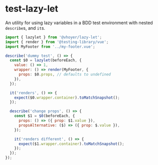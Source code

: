 # test-lazy-let
An utility for using lazy variables in a BDD test environment with nested `describe`s, and `it`s.

```javascript
import { lazylet } from '@vhoyer/lazy-let';
import { render } from '@testing-library/vue';
import MyFooter from '../my-footer.vue';

describe('dummy test', () => {
  const $0 = lazylet(beforeEach, {
    value: () => 1,
    wrapper: () => render(MyFooter, {
      props: $0.props, // defaults to undefined
    }),
  });

  it('renders', () => {
    expect($0.wrapper.container).toMatchSnapshot();
  });

  describe('change props', () => {
    const $1 = $0(beforeEach, {
      props: () => ({ prop: $1.value }),
      propsAlternative: ($) => ({ prop: $.value }),
    });

    it('renders different', () => {
      expect($1.wrapper.container).toMatchSnapshot();
    });
  });
});
```

